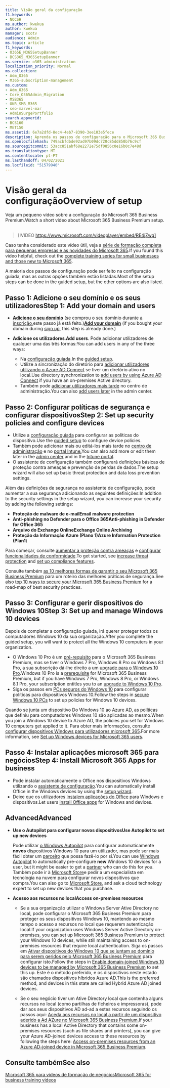 ```yaml
---
title: Visão geral da configuração
f1.keywords:
- NOCSH
ms.author: kwekua
author: kwekua
manager: scotv
audience: Admin
ms.topic: article
f1_keywords:
- O365E_M365SetupBanner
- BCS365_M365SetupBanner
ms.service: o365-administration
localization_priority: Normal
ms.collection:
- Adm_O365
- M365-subscription-management
ms.custom:
- Adm_O365
- Core_O365Admin_Migration
- MSB365
- OKR_SMB_M365
- seo-marvel-mar
- AdminSurgePortfolio
search.appverid:
- BCS160
- MET150
ms.assetid: 6e7a2dfd-8ec4-4eb7-8390-3ee103e5fece
description: Aprenda os passos de configuração para o Microsoft 365 Business Premium, desde a subscrição, até adicionar um domínio e utilizadores, até à configuração de políticas de segurança, e muito mais.
ms.openlocfilehash: 749acbfdbde92ad97b09dc720c85dd850b76c9cf
ms.sourcegitcommit: 53acc851abf68e2272e75df0856c0e16b0c7e48d
ms.translationtype: MT
ms.contentlocale: pt-PT
ms.lasthandoff: 04/02/2021
ms.locfileid: "51579940"
---
```

# <a name="overview-of-setup"></a><span data-ttu-id="74e5a-103">Visão geral da configuração</span><span class="sxs-lookup"><span data-stu-id="74e5a-103">Overview of setup</span></span>

<span data-ttu-id="74e5a-104">Veja um pequeno vídeo sobre a configuração do Microsoft 365 Business Premium.</span><span class="sxs-lookup"><span data-stu-id="74e5a-104">Watch a short video about Microsoft 365 Business Premium setup.</span></span><br><br>

> [!VIDEO https://www.microsoft.com/videoplayer/embed/RE4jZwg] 

<span data-ttu-id="74e5a-105">Caso tenha considerado este vídeo útil, veja a [série de formação completa para pequenas empresas e as novidades do Microsoft 365](https://support.microsoft.com/office/6ab4bbcd-79cf-4000-a0bd-d42ce4d12816).</span><span class="sxs-lookup"><span data-stu-id="74e5a-105">If you found this video helpful, check out the [complete training series for small businesses and those new to Microsoft 365](https://support.microsoft.com/office/6ab4bbcd-79cf-4000-a0bd-d42ce4d12816).</span></span>

<span data-ttu-id="74e5a-106">A maioria dos passos de configuração pode ser feito na configuração guiada, mas as outras opções também estão listadas.</span><span class="sxs-lookup"><span data-stu-id="74e5a-106">Most of the setup steps can be done in the guided setup, but the other options are also listed.</span></span>

## <a name="step-1-add-your-domain-and-users"></a><span data-ttu-id="74e5a-107">Passo 1: Adicione o seu domínio e os seus utilizadores</span><span class="sxs-lookup"><span data-stu-id="74e5a-107">Step 1: Add your domain and users</span></span>

   - <span data-ttu-id="74e5a-108">**[Adicione o seu domínio](set-up.md#add-your-domain-to-personalize-sign-in)** (se comprou o seu domínio durante [a inscrição,](sign-up.md)este passo já está feito.)</span><span class="sxs-lookup"><span data-stu-id="74e5a-108">**[Add your domain](set-up.md#add-your-domain-to-personalize-sign-in)** (if you bought your domain during [sign up](sign-up.md), this step is already done.)</span></span>

   - <span data-ttu-id="74e5a-109">**Adicione os utilizadores**.</span><span class="sxs-lookup"><span data-stu-id="74e5a-109">**Add users**.</span></span> <span data-ttu-id="74e5a-110">Pode adicionar utilizadores de qualquer uma das três formas:</span><span class="sxs-lookup"><span data-stu-id="74e5a-110">You can add users in any of the three ways:</span></span>
        - <span data-ttu-id="74e5a-111">Na [configuração guiada](set-up.md#add-users-in-the-wizard).</span><span class="sxs-lookup"><span data-stu-id="74e5a-111">In the [guided setup](set-up.md#add-users-in-the-wizard).</span></span>
        - <span data-ttu-id="74e5a-112">Utilize a sincronização do diretório para [adicionar utilizadores utilizando o Azure AD Connect](../enterprise/set-up-directory-synchronization.md) se tiver um diretório ativo no local.</span><span class="sxs-lookup"><span data-stu-id="74e5a-112">Use directory synchronization to [add users by using Azure AD Connect](../enterprise/set-up-directory-synchronization.md) if you have an on-premises Active directory.</span></span>
        - <span data-ttu-id="74e5a-113">Também pode [adicionar utilizadores mais tarde](../admin/add-users/add-users.md) no centro de administração.</span><span class="sxs-lookup"><span data-stu-id="74e5a-113">You can also [add users later](../admin/add-users/add-users.md) in the admin center.</span></span>
## <a name="step-2-set-up-security-policies-and-configure-devices"></a><span data-ttu-id="74e5a-114">Passo 2: Configurar políticas de segurança e configurar dispositivos</span><span class="sxs-lookup"><span data-stu-id="74e5a-114">Step 2: Set up security policies and configure devices</span></span> 

  - <span data-ttu-id="74e5a-115">Utilize a [configuração guiada](set-up.md#protect-your-organization) para configurar as políticas do dispositivo.</span><span class="sxs-lookup"><span data-stu-id="74e5a-115">Use the [guided setup](set-up.md#protect-your-organization) to configure device policies.</span></span> 
  - <span data-ttu-id="74e5a-116">Também pode adicionar mais ou editá-los mais tarde no [centro de administração](view-policies-and-devices.md) e no [portal Intune.](/intune/tutorial-walkthrough-intune-portal)</span><span class="sxs-lookup"><span data-stu-id="74e5a-116">You can also add more or edit them later in the [admin center](view-policies-and-devices.md) and in the [Intune portal](/intune/tutorial-walkthrough-intune-portal).</span></span>
  - <span data-ttu-id="74e5a-117">O assistente de configuração também configurará definições básicas de proteção contra ameaças e prevenção de perdas de dados.</span><span class="sxs-lookup"><span data-stu-id="74e5a-117">The setup wizard will also set up basic threat protection and data loss prevention settings.</span></span>
  
  <span data-ttu-id="74e5a-118">Além das definições de segurança no assistente de configuração, pode aumentar a sua segurança adicionando as seguintes definições:</span><span class="sxs-lookup"><span data-stu-id="74e5a-118">In addition to the security settings in the setup wizard, you can increase your security by adding the following settings:</span></span>

- <span data-ttu-id="74e5a-119">**Proteção de malware de e-mail**</span><span class="sxs-lookup"><span data-stu-id="74e5a-119">**Email malware protection**</span></span>
- <span data-ttu-id="74e5a-120">**Anti-phishing no Defender para o Office 365**</span><span class="sxs-lookup"><span data-stu-id="74e5a-120">**Anti-phishing in Defender for Office 365**</span></span>
- <span data-ttu-id="74e5a-121">**Arquivo do Exchange Online**</span><span class="sxs-lookup"><span data-stu-id="74e5a-121">**Exchange Online Archiving**</span></span>
- <span data-ttu-id="74e5a-122">**Proteção da Informação Azure (Plano 1)**</span><span class="sxs-lookup"><span data-stu-id="74e5a-122">**Azure Information Protection (Plan1**)</span></span>

<span data-ttu-id="74e5a-123">Para começar, consulte [aumentar a proteção contra ameaças](increase-threat-protection.md) e [configurar funcionalidades de conformidade](set-up-compliance.md).</span><span class="sxs-lookup"><span data-stu-id="74e5a-123">To get started, see [increase threat protection](increase-threat-protection.md) and [set up compliance features](set-up-compliance.md).</span></span>

<span data-ttu-id="74e5a-124">Consulte também [as 10 melhores formas de garantir o seu Microsoft 365 Business Premium](/office365/admin/security-and-compliance/secure-your-business-data) para um roteiro das melhores práticas de segurança.</span><span class="sxs-lookup"><span data-stu-id="74e5a-124">See also [top 10 ways to secure your Microsoft 365 Business Premium](/office365/admin/security-and-compliance/secure-your-business-data) for a road-map of best security practices.</span></span>

## <a name="step-3-set-up-and-manage-windows-10-devices"></a><span data-ttu-id="74e5a-125">Passo 3: Configurar e gerir dispositivos do Windows 10</span><span class="sxs-lookup"><span data-stu-id="74e5a-125">Step 3: Set up and manage Windows 10 devices</span></span>

<span data-ttu-id="74e5a-126">Depois de completar a configuração guiada, irá querer proteger todos os computadores Windows 10 da sua organização.</span><span class="sxs-lookup"><span data-stu-id="74e5a-126">After you complete the guided setup, you will want to protect all the Windows 10 computers in your organization.</span></span>
  
- <span data-ttu-id="74e5a-127">O Windows 10 Pro é um [pré-requisito](pre-requisites-for-data-protection.md) para o Microsoft 365 Business Premium, mas se tiver o Windows 7 Pro, Windows 8 Pro ou Windows 8.1 Pro, a sua subscrição dá-lhe direito a um [upgrade para o Windows 10 Pro](./upgrade-to-windows-pro-creators-update.md).</span><span class="sxs-lookup"><span data-stu-id="74e5a-127">Windows 10 Pro is a [prerequisite](pre-requisites-for-data-protection.md) for Microsoft 365 Business Premium, but if you have Windows 7 Pro, Windows 8 Pro, or Windows 8.1 Pro, your subscription entitles you to an [upgrade to  Windows 10 Pro](./upgrade-to-windows-pro-creators-update.md).</span></span>
- <span data-ttu-id="74e5a-128">Siga os passos em [PCs seguros do Windows 10](secure-win-10-pcs.md) para configurar políticas para dispositivos Windows 10.</span><span class="sxs-lookup"><span data-stu-id="74e5a-128">Follow the steps in [secure Windows 10 PCs](secure-win-10-pcs.md) to set up policies for Windows 10 devices.</span></span>

<span data-ttu-id="74e5a-129">Quando se junta um dispositivo Do Windows 10 ao Azure AD, as políticas que definiu para computadores Windows 10 são aplicadas ao mesmo.</span><span class="sxs-lookup"><span data-stu-id="74e5a-129">When you join a Windows 10 device to Azure AD, the policies you set for Windows 10 computers get applied to it.</span></span> <span data-ttu-id="74e5a-130">Para obter mais informações, consulte [configurar dispositivos Windows para utilizadores microsoft 365](set-up-windows-devices.md).</span><span class="sxs-lookup"><span data-stu-id="74e5a-130">For more information, see [Set up Windows devices for Microsoft 365 users](set-up-windows-devices.md).</span></span>

## <a name="step-4-install-microsoft-365-apps-for-business"></a><span data-ttu-id="74e5a-131">Passo 4: Instalar aplicações microsoft 365 para negócios</span><span class="sxs-lookup"><span data-stu-id="74e5a-131">Step 4: Install Microsoft 365 Apps for business</span></span>
- <span data-ttu-id="74e5a-132">Pode instalar automaticamente o Office nos dispositivos Windows utilizando o [assistente de configuração](set-up.md#deploy-office-365-client-apps).</span><span class="sxs-lookup"><span data-stu-id="74e5a-132">You can automatically install Office in the Windows devices by using the [setup wizard](set-up.md#deploy-office-365-client-apps).</span></span>
- <span data-ttu-id="74e5a-133">Deixe que os utilizadores [instalem aplicações do Office](/office365/admin/setup/install-applications) para Windows e dispositivos.</span><span class="sxs-lookup"><span data-stu-id="74e5a-133">Let users [install Office apps](/office365/admin/setup/install-applications) for Windows and devices.</span></span>
     
## <a name="advanced"></a><span data-ttu-id="74e5a-134">Advanced</span><span class="sxs-lookup"><span data-stu-id="74e5a-134">Advanced</span></span>
- <span data-ttu-id="74e5a-135">**Use o Autopilot para configurar novos dispositivos**</span><span class="sxs-lookup"><span data-stu-id="74e5a-135">**Use Autopilot to set up new devices**</span></span>
            
     <span data-ttu-id="74e5a-136">Pode utilizar [o Windows Autopilot](add-autopilot-devices-and-profile.md) para configurar automaticamente **novos** dispositivos Windows 10 para um utilizador, mas pode ser mais fácil obter um [parceiro](https://www.microsoft.com/solution-providers/search) que possa fazê-lo por si.</span><span class="sxs-lookup"><span data-stu-id="74e5a-136">You can use [Windows Autopilot](add-autopilot-devices-and-profile.md) to automatically pre-configure **new** Windows 10 devices for a user, but it might be easier to get a [partner](https://www.microsoft.com/solution-providers/search) who can do this for you.</span></span> <span data-ttu-id="74e5a-137">Também pode ir à [Microsoft Store](https://go.microsoft.com/fwlink/?linkid=874598)e pedir a um especialista em tecnologia na nuvem para configurar novos dispositivos que compra.</span><span class="sxs-lookup"><span data-stu-id="74e5a-137">You can also go to [Microsoft Store](https://go.microsoft.com/fwlink/?linkid=874598), and ask a cloud technology expert to set up new devices that you purchase.</span></span>

- <span data-ttu-id="74e5a-138">**Acesso aos recursos no local**</span><span class="sxs-lookup"><span data-stu-id="74e5a-138">**Access on-premises resources**</span></span>

     - <span data-ttu-id="74e5a-139">Se a sua organização utilizar o Windows Server Ative Directory no local, pode configurar o Microsoft 365 Business Premium para proteger os seus dispositivos Windows 10, mantendo ao mesmo tempo o acesso a recursos no local que requerem autenticação local.</span><span class="sxs-lookup"><span data-stu-id="74e5a-139">If your organization uses Windows Server Active Directory on-premises, you can set up Microsoft 365 Business Premium to protect your Windows 10 devices, while still maintaining access to on-premises resources that require local authentication.</span></span> <span data-ttu-id="74e5a-140">Siga os passos em [Ativar dispositivos do Windows 10 que se juntam ao domínio para serem geridos pelo Microsoft 365 Business Premium](manage-windows-devices.md) para configurar isto.</span><span class="sxs-lookup"><span data-stu-id="74e5a-140">Follow the steps in [Enable domain-joined Windows 10 devices to be managed by Microsoft 365 Business Premium](manage-windows-devices.md) to set this up.</span></span> <span data-ttu-id="74e5a-141">Este é o método preferido, e os dispositivos neste estado são chamados dispositivos híbridos Azure AD.</span><span class="sxs-lookup"><span data-stu-id="74e5a-141">This is the preferred method, and devices in this state are called Hybrid Azure AD joined devices.</span></span>

    - <span data-ttu-id="74e5a-142">Se o seu negócio tiver um Ative Directory local que contenha alguns recursos no local (como partilhas de ficheiros e impressoras), pode dar aos seus dispositivos AD ad-ad a estes recursos seguindo os passos aqui: [Aceda aos recursos no local a partir de um dispositivo aderido a Ad AZure no Microsoft 365 Business Premium.](access-resources.md)</span><span class="sxs-lookup"><span data-stu-id="74e5a-142">If your business has a local Active Directory that contains some on-premises resources (such as file shares and printers), you can give your Azure AD-joined devices access to these resources by following the steps here: [Access on-premises resources from an Azure AD-joined device in Microsoft 365 Business Premium](access-resources.md).</span></span>

## <a name="see-also"></a><span data-ttu-id="74e5a-143">Consulte também</span><span class="sxs-lookup"><span data-stu-id="74e5a-143">See also</span></span>

[<span data-ttu-id="74e5a-144">Microsoft 365 para vídeos de formação de negócios</span><span class="sxs-lookup"><span data-stu-id="74e5a-144">Microsoft 365 for business training videos</span></span>](https://support.microsoft.com/office/6ab4bbcd-79cf-4000-a0bd-d42ce4d12816)